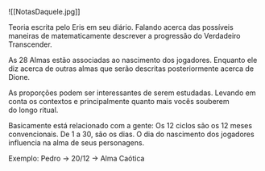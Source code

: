 ![[NotasDaquele.jpg]]

Teoria escrita pelo Eris em seu diário. Falando acerca das possíveis maneiras de matematicamente descrever a progressão do Verdadeiro Transcender.

As 28 Almas estão associadas ao nascimento dos jogadores. Enquanto ele diz acerca de outras almas que serão descritas posteriormente acerca de Dione.

As proporções podem ser interessantes de serem estudadas. Levando em conta os contextos e principalmente quanto mais vocês souberem do longo ritual.

Basicamente está relacionado com a gente: 
Os 12 ciclos são os 12 meses convencionais. De 1 a 30, são os dias. O dia do nascimento dos jogadores influencia na alma de seus personagens.

Exemplo: Pedro -> 20/12 -> Alma Caótica